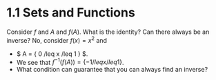 # 1.1 Sets and Functions
Consider $f$ and $A$ and $f(A)$. What is the identity? Can there always be an inverse? No, consider $f(x)=x^2$ and 
* $ A = \{ 0 /leq x /leq 1 \} $. 
* We see that $f^{-1}(f(A)) = \{ -1 /leq x /leq 1 \}$. 
* What condition can guarantee that you can always find an inverse?
